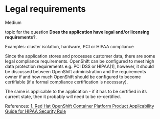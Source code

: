 # Legal requirements

<div class="risk-rounded-box medium">Medium</div>

topic for the question **Does the application have legal and/or licensing requirements?**.

Examples: cluster isolation, hardware, PCI or HIPAA compliance

Since the application stores and processes customer data, there are some
legal compliance requirements. OpenShift can be configured to meet high
data protection requirements e.g. PCI DSS or HIPAA[1], however, it should
be discussed between OpenShift administration and the requirements owner
if and how much OpenShift should be configured to become certifiable
(if a formal compliance certification is necessary). 

The same is applicable to the application - if it has to be certified in
its current state, then it probably will need to be re-certified.

References:
[1. Red Hat OpenShift Container Platform Product Applicability Guide for HIPAA Security Rule](https://www.redhat.com/cms/managed-files/ve-openshift-hipaa-coalfire-analyst-materal-f23549-202005-en.pdf)
